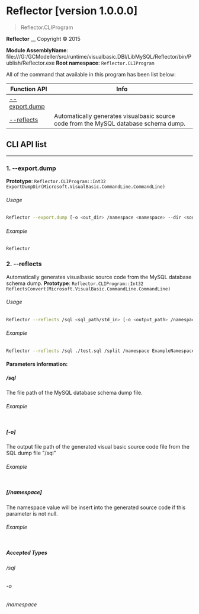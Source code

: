 ﻿# Reflector [version 1.0.0.0]
> Reflector.CLIProgram

<!--more-->

**Reflector**
__
Copyright ©  2015

**Module AssemblyName**: file:///G:/GCModeller/src/runtime/visualbasic.DBI/LibMySQL/Reflector/bin/Publish/Reflector.exe
**Root namespace**: ``Reflector.CLIProgram``


All of the command that available in this program has been list below:

|Function API|Info|
|------------|----|
|[--export.dump](#--export.dump)||
|[--reflects](#--reflects)|Automatically generates visualbasic source code from the MySQL database schema dump.|


## CLI API list
--------------------------
<h3 id="--export.dump"> 1. --export.dump</h3>


**Prototype**: ``Reflector.CLIProgram::Int32 ExportDumpDir(Microsoft.VisualBasic.CommandLine.CommandLine)``

###### Usage
```bash
Reflector --export.dump [-o <out_dir> /namespace <namespace> --dir <source_dir>]
```
###### Example
```bash
Reflector
```
<h3 id="--reflects"> 2. --reflects</h3>

Automatically generates visualbasic source code from the MySQL database schema dump.
**Prototype**: ``Reflector.CLIProgram::Int32 ReflectsConvert(Microsoft.VisualBasic.CommandLine.CommandLine)``

###### Usage
```bash
Reflector --reflects /sql <sql_path/std_in> [-o <output_path> /namespace <namespace> /split]
```
###### Example
```bash
Reflector --reflects /sql ./test.sql /split /namespace ExampleNamespace
```



#### Parameters information:
##### /sql
The file path of the MySQL database schema dump file.

###### Example
```bash

```
##### [-o]
The output file path of the generated visual basic source code file from the SQL dump file "/sql"

###### Example
```bash

```
##### [/namespace]
The namespace value will be insert into the generated source code if this parameter is not null.

###### Example
```bash

```
##### Accepted Types
###### /sql
###### -o
###### /namespace
